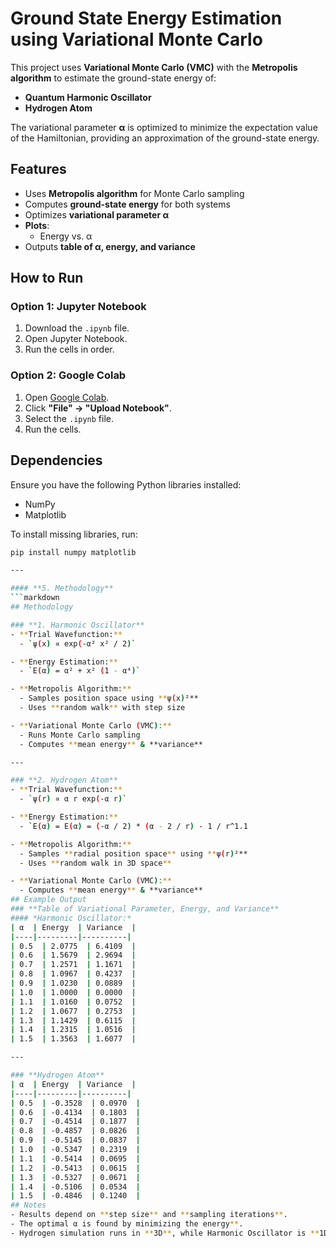 # Ground State Energy Estimation using Variational Monte Carlo  

This project uses **Variational Monte Carlo (VMC)** with the **Metropolis algorithm** to estimate the ground-state energy of:  

- **Quantum Harmonic Oscillator**  
- **Hydrogen Atom**  

The variational parameter **α** is optimized to minimize the expectation value of the Hamiltonian, providing an approximation of the ground-state energy.
## Features  
- Uses **Metropolis algorithm** for Monte Carlo sampling  
- Computes **ground-state energy** for both systems  
- Optimizes **variational parameter α**  
- **Plots**:  
  - Energy vs. α    
- Outputs **table of α, energy, and variance**  
## How to Run  

### **Option 1: Jupyter Notebook**  
1. Download the `.ipynb` file.  
2. Open Jupyter Notebook.  
3. Run the cells in order.  

### **Option 2: Google Colab**  
1. Open [Google Colab](https://colab.research.google.com/).  
2. Click **"File" → "Upload Notebook"**.  
3. Select the `.ipynb` file.  
4. Run the cells.  
## Dependencies  
Ensure you have the following Python libraries installed:  
- NumPy  
- Matplotlib  

To install missing libraries, run:  
```bash
pip install numpy matplotlib

---

#### **5. Methodology**  
```markdown
## Methodology  

### **1. Harmonic Oscillator**  
- **Trial Wavefunction:**  
  - `ψ(x) ∝ exp(-α² x² / 2)`  

- **Energy Estimation:**  
  - `E(α) = α² + x² (1 - α⁴)`  

- **Metropolis Algorithm:**  
  - Samples position space using **ψ(x)²**  
  - Uses **random walk** with step size  

- **Variational Monte Carlo (VMC):**  
  - Runs Monte Carlo sampling  
  - Computes **mean energy** & **variance**  

---

### **2. Hydrogen Atom**  
- **Trial Wavefunction:**  
  - `ψ(r) ∝ α r exp(-α r)`  

- **Energy Estimation:**  
  - `E(α) = E(α) = (-α / 2) * (α - 2 / r) - 1 / r^1.1  

- **Metropolis Algorithm:**  
  - Samples **radial position space** using **ψ(r)²**  
  - Uses **random walk in 3D space**  

- **Variational Monte Carlo (VMC):**  
  - Computes **mean energy** & **variance**  
## Example Output  
### **Table of Variational Parameter, Energy, and Variance**  
#### *Harmonic Oscillator:*  
| α  | Energy  | Variance  |
|----|---------|----------|
| 0.5  | 2.0775  | 6.4109  |
| 0.6  | 1.5679  | 2.9694  |
| 0.7  | 1.2571  | 1.1671  |
| 0.8  | 1.0967  | 0.4237  |
| 0.9  | 1.0230  | 0.0889  |
| 1.0  | 1.0000  | 0.0000  |
| 1.1  | 1.0160  | 0.0752  |
| 1.2  | 1.0677  | 0.2753  |
| 1.3  | 1.1429  | 0.6115  |
| 1.4  | 1.2315  | 1.0516  |
| 1.5  | 1.3563  | 1.6077  |

---

### **Hydrogen Atom**
| α  | Energy  | Variance  |
|----|---------|----------|
| 0.5  | -0.3528  | 0.0970  |
| 0.6  | -0.4134  | 0.1803  |
| 0.7  | -0.4514  | 0.1877  |
| 0.8  | -0.4857  | 0.0826  |
| 0.9  | -0.5145  | 0.0837  |
| 1.0  | -0.5347  | 0.2319  |
| 1.1  | -0.5414  | 0.0695  |
| 1.2  | -0.5413  | 0.0615  |
| 1.3  | -0.5327  | 0.0671  |
| 1.4  | -0.5106  | 0.0534  |
| 1.5  | -0.4846  | 0.1240  |
## Notes  
- Results depend on **step size** and **sampling iterations**.  
- The optimal α is found by minimizing the energy**.  
- Hydrogen simulation runs in **3D**, while Harmonic Oscillator is **1D**.  






 

